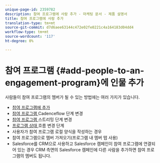 ```yaml
---
unique-page-id: 2359782
description: 참여 프로그램에 사람 추가 - 마케팅 문서 - 제품 설명서
title: 참여 프로그램에 사람 추가
translation-type: tm+mt
source-git-commit: d7d6aee63144c472e02fe0221c4a164183d04dd4
workflow-type: tm+mt
source-wordcount: '117'
ht-degree: 0%

---
```



# 참여 프로그램 {#add-people-to-an-engagement-program}에 인물 추가

사람들이 참여 프로그램의 멤버가 될 수 있는 방법에는 여러 가지가 있습니다.

* [참여 프로그램에 추가](../../../../product-docs/core-marketo-concepts/smart-campaigns/program-flow-actions/add-to-engagement-program.md)
* [참여 프로그램 ](../../../../product-docs/core-marketo-concepts/smart-campaigns/program-flow-actions/change-engagement-program-cadence.md) Cadenceflow 단계 변경
* [참여 프로그램 ](../../../../product-docs/core-marketo-concepts/smart-campaigns/program-flow-actions/change-engagement-program-stream.md) 스트리밍 단계 변경
* [프로그램 상태 ](../../../../product-docs/core-marketo-concepts/smart-campaigns/program-flow-actions/change-program-status.md) 흐름 변경 단계
* 사용자가 참여 프로그램 로컬 양식을 작성하는 경우
* 참여 프로그램으로 멤버 가져오기(프로그램 내 멤버 탭 사용)
* Salesforce를 CRM으로 사용하고 Salesforce 캠페인이 참여 프로그램에 연결되어 있는 경우 CRM 측면의 Salesforce 캠페인에 다른 사람을 추가하면 참여 프로그램의 멤버도 됩니다.

